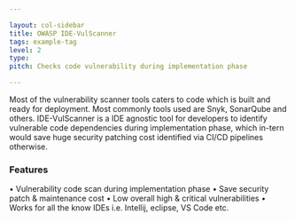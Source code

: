 ```yaml
---

layout: col-sidebar
title: OWASP IDE-VulScanner
tags: example-tag
level: 2
type: 
pitch: Checks code vulnerability during implementation phase

---
```


Most of the vulnerability scanner tools caters to code which is built and ready for deployment. Most commonly tools used are Snyk, SonarQube and others. IDE-VulScanner is a IDE agnostic tool for developers to identify vulnerable code dependencies during implementation phase, which in-tern would save huge security patching cost identified via CI/CD pipelines otherwise.

### Features
• Vulnerability code scan during implementation phase
• Save security patch & maintenance cost
• Low overall high & critical vulnerabilities
• Works for all the know IDEs i.e. Intellij, eclipse, VS Code etc.
